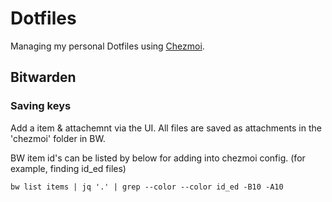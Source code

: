 # Dotfiles

Managing my personal Dotfiles using [Chezmoi](https://www.chezmoi.io/).

## Bitwarden

### Saving keys

Add a item & attachemnt via the UI.  All files are saved as attachments in the 'chezmoi' folder in BW.

BW item id's can be listed by below for adding into chezmoi config. (for example, finding id_ed files)
```
bw list items | jq '.' | grep --color --color id_ed -B10 -A10
```